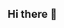 ## Hi there 👋

<!--
**Ibord37/Ibord37** is a ✨ _special_ ✨ repository because its `README.md` (this file) appears on your GitHub profile.

Hello guys, I'm Vincent (18) from **Medan, Indonesia**.
- 🔭 I’m currently working on something cool.
- 🌱 I’m currently learning programming.
- 💬 Ask me about anything.
- 😄 Pronouns: He/him

## 💻 Languages
![JavaScript](https://img.shields.io/badge/JavaScript-F7DF1E?style=for-the-badge&logo=javascript&logoColor=black)
![TypeScript](https://img.shields.io/badge/TypeScript-007ACC?style=for-the-badge&logo=typescript&logoColor=white)
![Python](https://img.shields.io/badge/Python-3776AB?style=for-the-badge&logo=python&logoColor=white)
![HTML5](https://img.shields.io/badge/HTML5-E34F26?style=for-the-badge&logo=html5&logoColor=white)
![CSS3](https://img.shields.io/badge/CSS3-1572B6?style=for-the-badge&logo=css3&logoColor=white)

## Get Connected with Me
[![LinkedIn](https://img.shields.io/badge/LinkedIn-0077B5?style=for-the-badge&logo=linkedin&logoColor=white)](https://www.linkedin.com/in/vincent-yu-4048b7363/)

